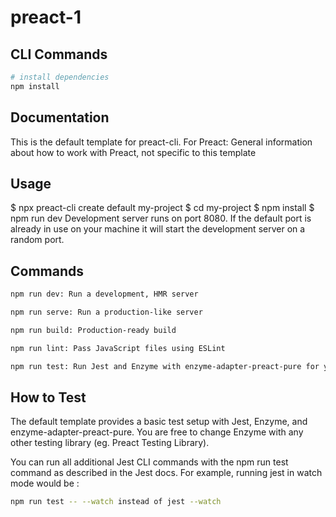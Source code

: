 # preact-1

## CLI Commands

``` bash
# install dependencies
npm install
```
## Documentation
This is the default template for preact-cli.
For Preact: General information about how to work with Preact, not specific to this template

## Usage
$ npx preact-cli create default my-project
$ cd my-project
$ npm install
$ npm run dev
Development server runs on port 8080. If the default port is already in use on your machine it will start the development server on a random port.

## Commands
``` bash
npm run dev: Run a development, HMR server

npm run serve: Run a production-like server

npm run build: Production-ready build

npm run lint: Pass JavaScript files using ESLint

npm run test: Run Jest and Enzyme with enzyme-adapter-preact-pure for your tests
```

## How to Test
The default template provides a basic test setup with Jest, Enzyme, and enzyme-adapter-preact-pure. You are free to change Enzyme with any other testing library (eg. Preact Testing Library).

You can run all additional Jest CLI commands with the npm run test command as described in the Jest docs. For example, running jest in watch mode would be :
``` bash
npm run test -- --watch instead of jest --watch
```
